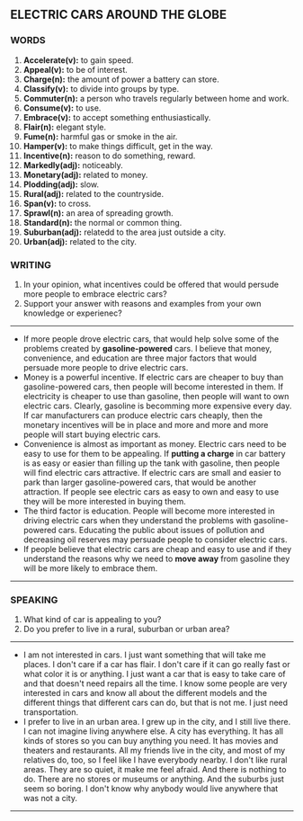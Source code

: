 ## ELECTRIC CARS AROUND THE GLOBE

### WORDS
1. **Accelerate(v):** to gain speed.
2. **Appeal(v):** to be of interest.
3. **Charge(n):** the amount of power a battery can store.
4. **Classify(v):** to divide into groups by type.
5. **Commuter(n):** a person who travels regularly between home and work.
6. **Consume(v):** to use.
7. **Embrace(v):** to accept something enthusiastically.
8. **Flair(n):** elegant style.
9. **Fume(n):** harmful gas or smoke in the air.
10. **Hamper(v):** to make things difficult, get in the way.
11. **Incentive(n):** reason to do something, reward.
12. **Markedly(adj):** noticeably.
13. **Monetary(adj):** related to money.
14. **Plodding(adj):** slow.
15. **Rural(adj):** related to the countryside.
16. **Span(v):** to cross.
17. **Sprawl(n):** an area of spreading growth.
18. **Standard(n):** the normal or common thing.
19. **Suburban(adj):** relatedd to the area just outside a city.
20. **Urban(adj):** related to the city.

### WRITING
1. In your opinion, what incentives could be offered that would persude more people to embrace electric cars?
2. Support your answer with reasons and examples from your own knowledge or experienec?

---

* If more people drove electric cars, that would help solve some of the problems created by **gasoline-powered** cars. I believe that money, convenience, and education are three major factors that would persuade more people to drive electric cars.
* Money is a powerful incentive. If electric cars are cheaper to buy than gasoline-powered cars, then people will become interested in them. If electricity is cheaper to use than gasoline, then people will want to own electric cars. Clearly, gasoline is becomming more expensive every day. If car manufacturers can produce electric cars cheaply, then the monetary incentives will be in place and more and more and more people will start buying electric cars.
* Convenience is almost as important as money. Electric cars need to be easy to use for them to be appealing. If **putting a charge** in car battery is as easy or easier than filling up the tank with gasoline, then people will find electric cars attractive. If electric cars are small and easier to park than larger gasoline-powered cars, that would be another attraction. If people see electric cars as easy to own and easy to use they will be more interested in buying them.
* The third factor is education. People will become more interested in driving electric cars when they understand the problems with gasoline-powered cars. Educating the public about issues of pollution and decreasing oil reserves may persuade people to consider electric cars.
* If people believe that electric cars are cheap and easy to use and if they understand the reasons why we need to **move away** from gasoline they will be more likely to embrace them.

---

### SPEAKING 

1. What kind of car is appealing to you?
2. Do you prefer to live in a rural, suburban or urban area?

---

* I am not interested in cars. I just want something that will take me places. I don't care if a car has flair. I don't care if it can go really fast or what color it is or anything. I just want a car that is easy to take care of and that doesn't need repairs all the time. I know some people are very interested in cars and know all about the different models and the different things that different cars can do, but that is not me. I just need transportation.
* I prefer to live in an urban area. I grew up in the city, and I still live there. I can not imagine living anywhere else. A city has everything. It has all kinds of stores so you can buy anything you need. It has movies and theaters and restaurants. All my friends live in the city, and most of my relatives do, too, so I feel like I have everybody nearby. I don't like rural areas. They are so quiet, it make me feel afraid. And there is nothing to do. There are no stores or museums or anything. And the suburbs just seem so boring. I don't know why anybody would live anywhere that was not a city.

---
